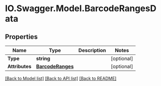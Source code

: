# IO.Swagger.Model.BarcodeRangesData
## Properties

Name | Type | Description | Notes
------------ | ------------- | ------------- | -------------
**Type** | **string** |  | [optional] 
**Attributes** | [**BarcodeRanges**](BarcodeRanges.md) |  | [optional] 

[[Back to Model list]](../README.md#documentation-for-models) [[Back to API list]](../README.md#documentation-for-api-endpoints) [[Back to README]](../README.md)

